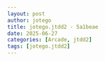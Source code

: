 ```yaml
---
layout: post
author: jotego
title: jotego.jtdd2 - 5a1beae
date: 2025-06-27
categories: [Arcade, jtdd2]
tags: [jotego.jtdd2]
---
```


